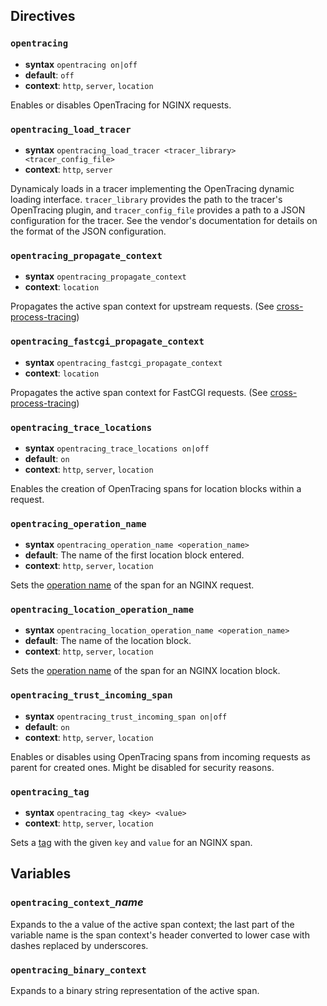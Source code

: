 Directives
----------

### `opentracing`

- **syntax** `opentracing on|off`
- **default**: `off`
- **context**: `http`, `server`, `location`

Enables or disables OpenTracing for NGINX requests.

### `opentracing_load_tracer`

- **syntax** `opentracing_load_tracer <tracer_library> <tracer_config_file>`
- **context**: `http`, `server`

Dynamicaly loads in a tracer implementing the OpenTracing dynamic loading interface.
`tracer_library` provides the path to the tracer's OpenTracing plugin, and `tracer_config_file`
provides a path to a JSON configuration for the tracer. See the vendor's documentation for
details on the format of the JSON configuration.

### `opentracing_propagate_context`

- **syntax** `opentracing_propagate_context`
- **context**: `location`

Propagates the active span context for upstream requests. (See
[cross-process-tracing](http://opentracing.io/documentation/pages/api/cross-process-tracing.html))

### `opentracing_fastcgi_propagate_context`

- **syntax** `opentracing_fastcgi_propagate_context`
- **context**: `location`

Propagates the active span context for FastCGI requests. (See
[cross-process-tracing](http://opentracing.io/documentation/pages/api/cross-process-tracing.html))

### `opentracing_trace_locations`

- **syntax** `opentracing_trace_locations on|off`
- **default**: `on`
- **context**: `http`, `server`, `location`

Enables the creation of OpenTracing spans for location blocks within a request.

### `opentracing_operation_name`

- **syntax** `opentracing_operation_name <operation_name>`
- **default**: The name of the first location block entered.
- **context**: `http`, `server`, `location`

Sets the [operation name](https://github.com/opentracing/specification/blob/master/specification.md#start-a-new-span)
of the span for an NGINX request.

### `opentracing_location_operation_name`

- **syntax** `opentracing_location_operation_name <operation_name>`
- **default**: The name of the location block.
- **context**: `http`, `server`, `location`

Sets the [operation name](https://github.com/opentracing/specification/blob/master/specification.md#start-a-new-span)
of the span for an NGINX location block.

### `opentracing_trust_incoming_span`

- **syntax** `opentracing_trust_incoming_span on|off`
- **default**: `on`
- **context**: `http`, `server`, `location`

Enables or disables using OpenTracing spans from incoming requests as parent for created ones. Might be disabled for security reasons.

### `opentracing_tag`

- **syntax** `opentracing_tag <key> <value>`
- **context**: `http`, `server`, `location`

Sets a [tag](https://github.com/opentracing/specification/blob/master/specification.md#set-a-span-tag)
with the given `key` and `value` for an NGINX span.

Variables
---------

### `opentracing_context_`*name*

Expands to the a value of the active span context; the last part of the variable
name is the span context's header converted to lower case with dashes replaced by
underscores.

### `opentracing_binary_context`

Expands to a binary string representation of the active span.
